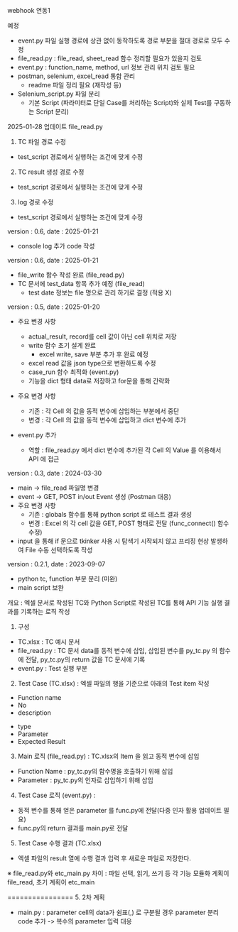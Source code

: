 webhook 연동1

예정
- event.py 파일 실행 경로에 상관 없이 동작하도록 경로 부분을 절대 경로로 모두 수정
- file_read.py : file_read, sheet_read 함수 정리할 필요가 있을지 검토
- event.py : function_name, method, url 정보 관리 위치 검토 필요
- postman, selenium, excel_read 통합 관리
  - readme 파일 정리 필요 (재작성 등)
- Selenium_script.py 파일 분리
  - 기본 Script (파라미터로 단일 Case를 처리하는 Script)와 실제 Test를 구동하는 Script 분리)

2025-01-28 업데이트
file_read.py
1. TC 파일 경로 수정
- test_script 경로에서 실행하는 조건에 맞게 수정
2. TC result 생성 경로 수정
- test_script 경로에서 실행하는 조건에 맞게 수정
3. log 경로 수정
- test_script 경로에서 실행하는 조건에 맞게 수정

version : 0.6, date : 2025-01-21
- console log 추가 code 작성

version : 0.6, date : 2025-01-21
- file_write 함수 작성 완료 (file_read.py)
- TC 문서에 test_data 항목 추가 예정 (file_read)
  - test date 정보는 file 명으로 관리 하기로 결정 (적용 X)

version : 0.5, date : 2025-01-20
- 주요 변경 사항 
  - actual_result, record를 cell 값이 아닌 cell 위치로 저장
  - write 함수 초기 설계 완료
    - excel write, save 부분 추가 후 완료 예정
  - excel read 값을 json type으로 변환하도록 수정
  - case_run 함수 최적화 (event.py)
  - 기능을 dict 형태 data로 저장하고 for문을 통해 간략화

- 주요 변경 사항
  - 기존 : 각 Cell 의 값을 동적 변수에 삽입하는 부분에서 중단
  - 변경 : 각 Cell 의 값을 동적 변수에 삽입하고 dict 변수에 추가
- event.py 추가
  - 역할 : file_read.py 에서 dict 변수에 추가된 각 Cell 의 Value 를 이용해서 API 에 접근

version : 0.3, date : 2024-03-30
- main -> file_read 파일명 변경
- event -> GET, POST in/out Event 생성 (Postman 대응)
- 주요 변경 사항
  - 기존 : globals 함수를 통해 python script 로 테스트 결과 생성
  - 변경 : Excel 의 각 cell 값을 GET, POST 형태로 전달 (func_connect() 함수 수정)
- input 을 통해 if 문으로 tkinker 사용 시 탐색기 시작되지 않고 프리징 현상 발생하여 File 수동 선택하도록 작성


version : 0.2.1, date : 2023-09-07
- python tc, function 부분 분리 (미완)
- main script 보완

개요 : 엑셀 문서로 작성된 TC와 Python Script로 작성된 TC를 통해 API 기능 실행 결과를 기록하는 로직 작성

1. 구성
- TC.xlsx : TC 예시 문서
- file_read.py : TC 문서 data를 동적 변수에 삽입, 삽입된 변수를 py_tc.py 의 함수에 전달, py_tc.py의 return 값을 TC 문서에 기록
- event.py : Test 실행 부분

2. Test Case (TC.xlsx) : 엑셀 파일의 행을 기준으로 아래의 Test item 작성
- Function name
- No
- description

[comment]: <> (- valid, Invalid, 해당 값으로 인해 영향을 주는 로직 없음)
- type
- Parameter
- Expected Result

3. Main 로직 (file_read.py) : TC.xlsx의 Item 을 읽고 동적 변수에 삽입
- Function Name : py_tc.py의 함수명을 호출하기 위해 삽입
- Parameter : py_tc.py의 인자로 삽입하기 위해 삽입

4. Test Case 로직 (event.py) : 

[comment]: <> (- 동적 변수를 통해 얻은 valid, invalid 값으로 result 를 분개한다. &#40;if 문, try 문&#41;)
- 동적 변수를 통해 얻은 parameter 를 func.py에 전달(다중 인자 활용 업데이트 필요)
- func.py의 return 결과를 main.py로 전달

5. Test Case 수행 결과 (TC.xlsx)
- 엑셀 파일의 result 열에 수행 결과 입력 후 새로운 파일로 저장한다.

※ file_read.py와 etc_main.py 차이 : 파일 선택, 읽기, 쓰기 등 각 기능 모듈화 계획이 file_read, 초기 계획이 etc_main 

================
5. 2차 계획
- main.py : parameter cell의 data가 쉼표(,) 로 구분될 경우 parameter 분리 code 추가
  -> 복수의 parameter 입력 대응

